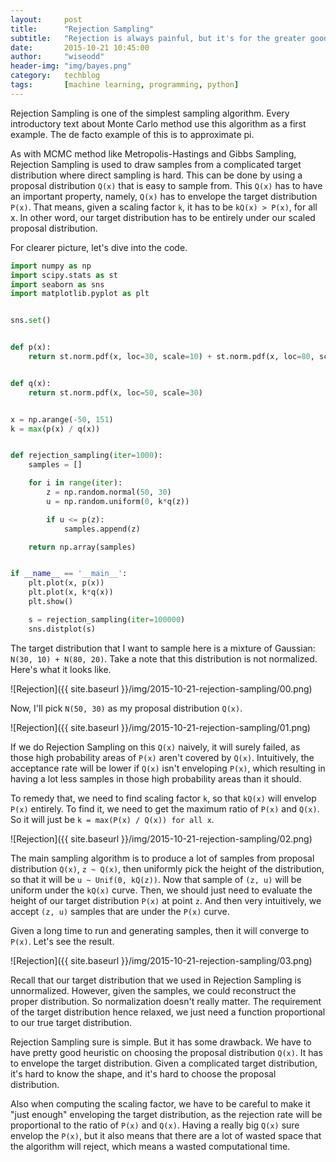 ```yaml
---
layout:     post
title:      "Rejection Sampling"
subtitle:   "Rejection is always painful, but it's for the greater good! You can sample from a complicated distribution by rejecting samples!"
date:       2015-10-21 10:45:00
author:     "wiseodd"
header-img: "img/bayes.png"
category:   techblog
tags:       [machine learning, programming, python]
---
```


Rejection Sampling is one of the simplest sampling algorithm. Every introductory text about Monte Carlo method use this algorithm as a first example. The de facto example of this is to approximate pi.

As with MCMC method like Metropolis-Hastings and Gibbs Sampling, Rejection Sampling is used to draw samples from a complicated target distribution where direct sampling is hard. This can be done by using a proposal distribution `Q(x)` that is easy to sample from. This `Q(x)` has to have an important property, namely, `Q(x)` has to envelope the target distribution `P(x)`. That means, given a scaling factor `k`, it has to be `kQ(x) > P(x)`, for all x. In other word, our target distribution has to be entirely under our scaled proposal distribution.

For clearer picture, let's dive into the code.


``` python
import numpy as np
import scipy.stats as st
import seaborn as sns
import matplotlib.pyplot as plt


sns.set()


def p(x):
    return st.norm.pdf(x, loc=30, scale=10) + st.norm.pdf(x, loc=80, scale=20)


def q(x):
    return st.norm.pdf(x, loc=50, scale=30)


x = np.arange(-50, 151)
k = max(p(x) / q(x))


def rejection_sampling(iter=1000):
    samples = []

    for i in range(iter):
        z = np.random.normal(50, 30)
        u = np.random.uniform(0, k*q(z))

        if u <= p(z):
            samples.append(z)

    return np.array(samples)


if __name__ == '__main__':
    plt.plot(x, p(x))
    plt.plot(x, k*q(x))
    plt.show()

    s = rejection_sampling(iter=100000)
    sns.distplot(s)
```

The target distribution that I want to sample here is a mixture of Gaussian: `N(30, 10) + N(80, 20)`. Take a note that this distribution is not normalized. Here's what it looks like.

![Rejection]({{ site.baseurl }}/img/2015-10-21-rejection-sampling/00.png)

Now, I'll pick `N(50, 30)` as my proposal distribution `Q(x)`.

![Rejection]({{ site.baseurl }}/img/2015-10-21-rejection-sampling/01.png)

If we do Rejection Sampling on this `Q(x)` naively, it will surely failed, as those high probability areas of `P(x)` aren't covered by `Q(x)`. Intuitively, the acceptance rate will be lower if `Q(x)` isn't enveloping `P(x)`, which resulting in having a lot less samples in those high probability areas than it should.

To remedy that, we need to find scaling factor `k`, so that `kQ(x)` will envelop `P(x)` entirely. To find it, we need to get the maximum ratio of `P(x)` and `Q(x)`. So it will just be `k = max(P(x) / Q(x)) for all x`.

![Rejection]({{ site.baseurl }}/img/2015-10-21-rejection-sampling/02.png)

The main sampling algorithm is to produce a lot of samples from proposal distribution `Q(x)`, `z ~ Q(x)`, then uniformly pick the height of the distribution, so that it will be `u ~ Unif(0, kQ(z))`. Now that sample of `(z, u)` will be uniform under the `kQ(x)` curve. Then, we should just need to evaluate the height of our target distribution `P(x)` at point `z`. And then very intuitively, we accept `(z, u)` samples that are under the `P(x)` curve.

Given a long time to run and generating samples, then it will converge to `P(x)`. Let's see the result.

![Rejection]({{ site.baseurl }}/img/2015-10-21-rejection-sampling/03.png)

Recall that our target distribution that we used in Rejection Sampling is unnormalized. However, given the samples, we could reconstruct the proper distribution. So normalization doesn't really matter. The requirement of the target distribution hence relaxed, we just need a function proportional to our true target distribution.

Rejection Sampling sure is simple. But it has some drawback. We have to have pretty good heuristic on choosing the proposal distribution `Q(x)`. It has to envelope the target distribution. Given a complicated target distribution, it's hard to know the shape, and it's hard to choose the proposal distribution.

Also when computing the scaling factor, we have to be careful to make it "just enough" enveloping the target distribution, as the rejection rate will be proportional to the ratio of `P(x)` and `Q(x)`. Having a really big `Q(x)` sure envelop the `P(x)`, but it also means that there are a lot of wasted space that the algorithm will reject, which means a wasted computational time.
